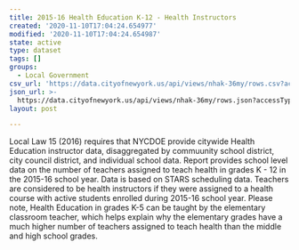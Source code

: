 ```yaml
---
title: 2015-16 Health Education K-12 - Health Instructors
created: '2020-11-10T17:04:24.654977'
modified: '2020-11-10T17:04:24.654987'
state: active
type: dataset
tags: []
groups:
  - Local Government
csv_url: 'https://data.cityofnewyork.us/api/views/nhak-36my/rows.csv?accessType=DOWNLOAD'
json_url: >-
  https://data.cityofnewyork.us/api/views/nhak-36my/rows.json?accessType=DOWNLOAD
layout: post

---
```

Local Law 15 (2016) requires that NYCDOE provide citywide Health Education instructor data, disaggregated by commuunity school district, city council district, and individual school data.  Report provides school level data on the number of teachers assigned to teach health in grades K - 12 in the 2015-16 school year.  Data is based on STARS scheduling data.  Teachers are considered to be health instructors if they were assigned to a health course with active students enrolled during 2015-16 school year. Please note, Health Education in grades K-5 can be taught by the elementary classroom teacher, which helps explain why the elementary grades have a much higher number of teachers assigned to teach health than the middle and high school grades.
